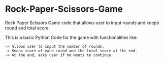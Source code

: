 # Rock-Paper-Scissors-Game
Rock Paper Scissors Game code that allows user to input rounds and keeps round and total score.

This is a basic Python Code for the game with functionalities like:

	-> Allows user to input the number of rounds.
	-> Keeps score of each round and the total score at the end.
	-> At the end, asks user if he wants to continue.


